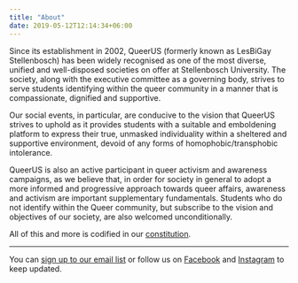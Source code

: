 ```yaml
---
title: "About"
date: 2019-05-12T12:14:34+06:00
---
```


Since its establishment in 2002, QueerUS (formerly known as LesBiGay Stellenbosch) has been widely recognised as one of the most diverse, unified and well-disposed societies on offer at Stellenbosch University. The society, along with the executive committee as a governing body, strives to serve students identifying within the queer community in a manner that is compassionate, dignified and supportive.

Our social events, in particular, are conducive to the vision that QueerUS strives to uphold as it provides students with a suitable and emboldening platform to express their true, unmasked individuality within a sheltered and supportive environment, devoid of any forms of homophobic/transphobic intolerance.

QueerUS is also an active participant in queer activism and awareness campaigns, as we believe that, in order for society in general to adopt a more informed and progressive approach towards queer affairs, awareness and activism are important supplementary fundamentals. Students who do not identify within the Queer community, but subscribe to the vision and objectives of our society, are also welcomed unconditionally.

All of this and more is codified in our [constitution](QueerUS_Constitution.pdf).

---

You can [sign up to our email list](http://eepurl.com/gAGuIT) or follow us on [Facebook](https://fb.me/queerus) and [Instagram](https://instagram.com/queer.us) to keep updated.
